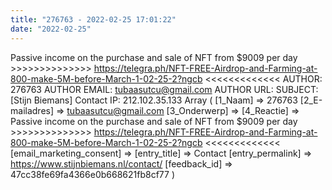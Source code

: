 ```yaml
---
title: "276763 - 2022-02-25 17:01:22"
date: "2022-02-25"
---
```


Passive income on the purchase and sale of NFT from $9009 per day >>>>>>>>>>>>>> https://telegra.ph/NFT-FREE-Airdrop-and-Farming-at-800-make-5M-before-March-1-02-25-2?ngcb <<<<<<<<<<<<< AUTHOR: 276763 AUTHOR EMAIL: tubaasutcu@gmail.com AUTHOR URL: SUBJECT: \[Stijn Biemans\] Contact IP: 212.102.35.133 Array ( \[1\_Naam\] => 276763 \[2\_E-mailadres\] => tubaasutcu@gmail.com \[3\_Onderwerp\] => \[4\_Reactie\] => Passive income on the purchase and sale of NFT from $9009 per day >>>>>>>>>>>>>> https://telegra.ph/NFT-FREE-Airdrop-and-Farming-at-800-make-5M-before-March-1-02-25-2?ngcb <<<<<<<<<<<<< \[email\_marketing\_consent\] => \[entry\_title\] => Contact \[entry\_permalink\] => https://www.stijnbiemans.nl/contact/ \[feedback\_id\] => 47cc38fe69fa4366e0b668621fb8cf77 )

